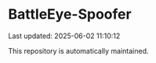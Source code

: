 # BattleEye-Spoofer

Last updated: 2025-06-02 11:10:12

This repository is automatically maintained.
